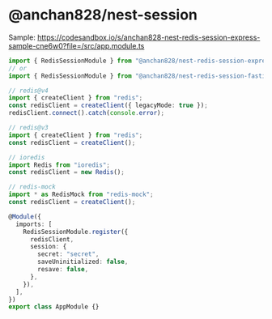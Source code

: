 # @anchan828/nest-session

Sample: https://codesandbox.io/s/anchan828-nest-redis-session-express-sample-cne6w0?file=/src/app.module.ts


```ts
import { RedisSessionModule } from "@anchan828/nest-redis-session-express";
// or
import { RedisSessionModule } from "@anchan828/nest-redis-session-fastify";

// redis@v4
import { createClient } from "redis";
const redisClient = createClient({ legacyMode: true });
redisClient.connect().catch(console.error);

// redis@v3
import { createClient } from "redis";
const redisClient = createClient();

// ioredis
import Redis from "ioredis";
const redisClient = new Redis();

// redis-mock
import * as RedisMock from "redis-mock";
const redisClient = createClient();

@Module({
  imports: [
    RedisSessionModule.register({
      redisClient,
      session: {
        secret: "secret",
        saveUninitialized: false,
        resave: false,
      },
    }),
  ],
})
export class AppModule {}

```
